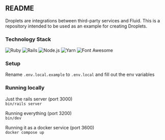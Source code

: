 ## README

Droplets are integrations between third-party services and Fluid. This is a repository intended to be used as an example for creating Droplets.

### Technology Stack

![Ruby](https://img.shields.io/badge/Ruby-3.4.2-CC342D?logo=ruby&logoColor=white&style=flat-square)
![Rails](https://img.shields.io/badge/Rails-8.0.2-CC0000?logo=ruby-on-rails&logoColor=white&style=flat-square)
![Node.js](https://img.shields.io/badge/Node.js-23.8.0-339933?logo=node.js&logoColor=white&style=flat-square)
![Yarn](https://img.shields.io/badge/Yarn-4.7.0-2C8EBB?logo=yarn&logoColor=white&style=flat-square)
![Font Awesome](https://img.shields.io/badge/Font_Awesome-6.7.2-528DD7?style=flat-square&logo=fontawesome&logoColor=white)
### Setup

Rename `.env.local.example` to `.env.local` and fill out the env variables


### Running locally

Just the rails server (port 3000)<br>
`bin/rails server`

Running everything (port 3200)<br>
`bin/dev`

Running it as a docker service (port 3600)<br>
`docker compose up`
